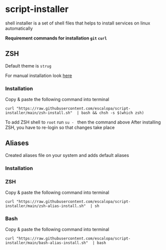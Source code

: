# script-installer

shell installer is a set of shell files that helps to install services on linux automatically

**Requirement commands for installation `git` `curl`**

## ZSH

Default theme is `strug`

For manual installation look [here](https://www.freecodecamp.org/news/jazz-up-your-zsh-terminal-in-seven-steps-a-visual-guide-e81a8fd59a38/)

### **Installation**

Copy & paste the following command into terminal
```shell
curl "https://raw.githubusercontent.com/escalopa/script-installer/main/zsh-install.sh"  | bash && chsh -s $(which zsh)
```

To add ZSH shell to `root` run `su - ` then the command above
After installing ZSH, you have to re-login so that changes take place
## Aliases

Created aliases file on your system and adds default aliases

### **Installation**

### ZSH

Copy & paste the following command into terminal
```shell
curl "https://raw.githubusercontent.com/escalopa/script-installer/main/zsh-alias-install.sh"  | sh 
```

### Bash

Copy & paste the following command into terminal
```shell
curl "https://raw.githubusercontent.com/escalopa/script-installer/main/bash-alias-install.sh"  | bash
```
